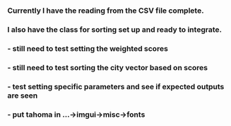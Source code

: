 ### Currently I have the reading from the CSV file complete. 
### I also have the class for sorting set up and ready to integrate.

### - still need to test setting the weighted scores

### - still need to test sorting the city vector based on scores

### - test setting specific parameters and see if expected outputs are seen

### - put tahoma in ...->imgui->misc->fonts
